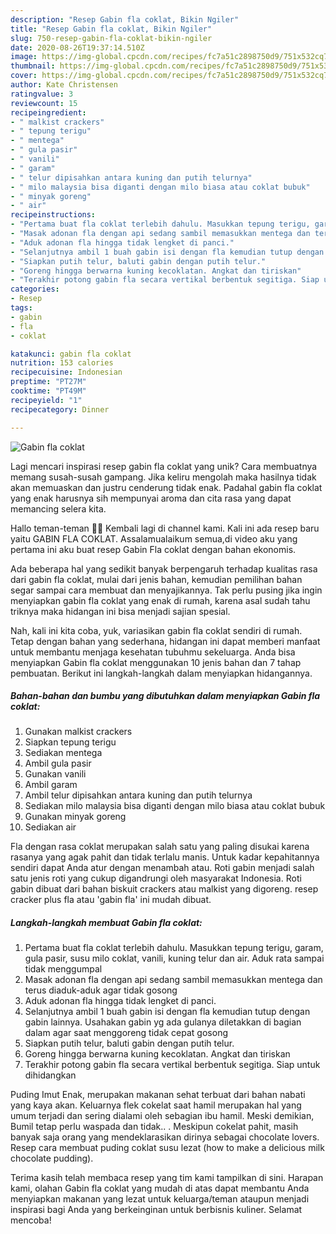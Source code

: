 ```yaml
---
description: "Resep Gabin fla coklat, Bikin Ngiler"
title: "Resep Gabin fla coklat, Bikin Ngiler"
slug: 750-resep-gabin-fla-coklat-bikin-ngiler
date: 2020-08-26T19:37:14.510Z
image: https://img-global.cpcdn.com/recipes/fc7a51c2898750d9/751x532cq70/gabin-fla-coklat-foto-resep-utama.jpg
thumbnail: https://img-global.cpcdn.com/recipes/fc7a51c2898750d9/751x532cq70/gabin-fla-coklat-foto-resep-utama.jpg
cover: https://img-global.cpcdn.com/recipes/fc7a51c2898750d9/751x532cq70/gabin-fla-coklat-foto-resep-utama.jpg
author: Kate Christensen
ratingvalue: 3
reviewcount: 15
recipeingredient:
- " malkist crackers"
- " tepung terigu"
- " mentega"
- " gula pasir"
- " vanili"
- " garam"
- " telur dipisahkan antara kuning dan putih telurnya"
- " milo malaysia bisa diganti dengan milo biasa atau coklat bubuk"
- " minyak goreng"
- " air"
recipeinstructions:
- "Pertama buat fla coklat terlebih dahulu. Masukkan tepung terigu, garam, gula pasir, susu milo coklat, vanili, kuning telur dan air. Aduk rata sampai tidak menggumpal"
- "Masak adonan fla dengan api sedang sambil memasukkan mentega dan terus diaduk-aduk agar tidak gosong"
- "Aduk adonan fla hingga tidak lengket di panci."
- "Selanjutnya ambil 1 buah gabin isi dengan fla kemudian tutup dengan gabin lainnya. Usahakan gabin yg ada gulanya diletakkan di bagian dalam agar saat menggoreng tidak cepat gosong"
- "Siapkan putih telur, baluti gabin dengan putih telur."
- "Goreng hingga berwarna kuning kecoklatan. Angkat dan tiriskan"
- "Terakhir potong gabin fla secara vertikal berbentuk segitiga. Siap untuk dihidangkan"
categories:
- Resep
tags:
- gabin
- fla
- coklat

katakunci: gabin fla coklat 
nutrition: 153 calories
recipecuisine: Indonesian
preptime: "PT27M"
cooktime: "PT49M"
recipeyield: "1"
recipecategory: Dinner

---
```



![Gabin fla coklat](https://img-global.cpcdn.com/recipes/fc7a51c2898750d9/751x532cq70/gabin-fla-coklat-foto-resep-utama.jpg)

Lagi mencari inspirasi resep gabin fla coklat yang unik? Cara membuatnya memang susah-susah gampang. Jika keliru mengolah maka hasilnya tidak akan memuaskan dan justru cenderung tidak enak. Padahal gabin fla coklat yang enak harusnya sih mempunyai aroma dan cita rasa yang dapat memancing selera kita.

Hallo teman-teman 👋🏻 Kembali lagi di channel kami. Kali ini ada resep baru yaitu GABIN FLA COKLAT. Assalamualaikum semua,di video aku yang pertama ini aku buat resep Gabin Fla coklat dengan bahan ekonomis.

Ada beberapa hal yang sedikit banyak berpengaruh terhadap kualitas rasa dari gabin fla coklat, mulai dari jenis bahan, kemudian pemilihan bahan segar sampai cara membuat dan menyajikannya. Tak perlu pusing jika ingin menyiapkan gabin fla coklat yang enak di rumah, karena asal sudah tahu triknya maka hidangan ini bisa menjadi sajian spesial.


Nah, kali ini kita coba, yuk, variasikan gabin fla coklat sendiri di rumah. Tetap dengan bahan yang sederhana, hidangan ini dapat memberi manfaat untuk membantu menjaga kesehatan tubuhmu sekeluarga. Anda bisa menyiapkan Gabin fla coklat menggunakan 10 jenis bahan dan 7 tahap pembuatan. Berikut ini langkah-langkah dalam menyiapkan hidangannya.

<!--inarticleads1-->

##### Bahan-bahan dan bumbu yang dibutuhkan dalam menyiapkan Gabin fla coklat:

1. Gunakan  malkist crackers
1. Siapkan  tepung terigu
1. Sediakan  mentega
1. Ambil  gula pasir
1. Gunakan  vanili
1. Ambil  garam
1. Ambil  telur dipisahkan antara kuning dan putih telurnya
1. Sediakan  milo malaysia bisa diganti dengan milo biasa atau coklat bubuk
1. Gunakan  minyak goreng
1. Sediakan  air


Fla dengan rasa coklat merupakan salah satu yang paling disukai karena rasanya yang agak pahit dan tidak terlalu manis. Untuk kadar kepahitannya sendiri dapat Anda atur dengan menambah atau. Roti gabin menjadi salah satu jenis roti yang cukup digandrungi oleh masyarakat Indonesia. Roti gabin dibuat dari bahan biskuit crackers atau malkist yang digoreng. resep cracker plus fla atau &#39;gabin fla&#39; ini mudah dibuat. 

<!--inarticleads2-->

##### Langkah-langkah membuat Gabin fla coklat:

1. Pertama buat fla coklat terlebih dahulu. Masukkan tepung terigu, garam, gula pasir, susu milo coklat, vanili, kuning telur dan air. Aduk rata sampai tidak menggumpal
1. Masak adonan fla dengan api sedang sambil memasukkan mentega dan terus diaduk-aduk agar tidak gosong
1. Aduk adonan fla hingga tidak lengket di panci.
1. Selanjutnya ambil 1 buah gabin isi dengan fla kemudian tutup dengan gabin lainnya. Usahakan gabin yg ada gulanya diletakkan di bagian dalam agar saat menggoreng tidak cepat gosong
1. Siapkan putih telur, baluti gabin dengan putih telur.
1. Goreng hingga berwarna kuning kecoklatan. Angkat dan tiriskan
1. Terakhir potong gabin fla secara vertikal berbentuk segitiga. Siap untuk dihidangkan


Puding Imut Enak, merupakan makanan sehat terbuat dari bahan nabati yang kaya akan. Keluarnya flek cokelat saat hamil merupakan hal yang umum terjadi dan sering dialami oleh sebagian ibu hamil. Meski demikian, Bumil tetap perlu waspada dan tidak.. . Meskipun cokelat pahit, masih banyak saja orang yang mendeklarasikan dirinya sebagai chocolate lovers. Resep cara membuat puding coklat susu lezat (how to make a delicious milk chocolate pudding). 

Terima kasih telah membaca resep yang tim kami tampilkan di sini. Harapan kami, olahan Gabin fla coklat yang mudah di atas dapat membantu Anda menyiapkan makanan yang lezat untuk keluarga/teman ataupun menjadi inspirasi bagi Anda yang berkeinginan untuk berbisnis kuliner. Selamat mencoba!
